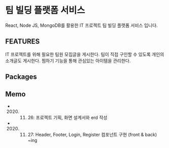 # 팀 빌딩 플랫폼 서비스

React, Node JS, MongoDB를 활용한 IT 프로젝트 팀 빌딩 플랫폼 서비스 입니다.

## FEATURES

IT 프로젝트를 위해 필요한 팀원 모집글을 게시한다.
팀이 직접 구인할 수 있도록 개인의 소개글도 게시한다.
찜하기 기능을 통해 관심있는 아이템을 관리한다.

## Packages

## Memo

- 2020. 11. 26: 프로젝트 기획, 화면 설계서와 erd 작성
- 2020. 11. 27: Header, Footer, Login, Register 컴포넌트 구현 (front & back) ~ing